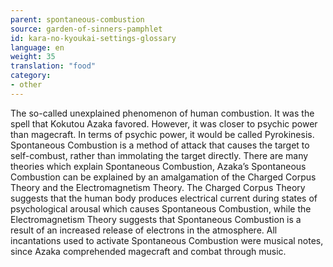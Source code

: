 ```yaml
---
parent: spontaneous-combustion
source: garden-of-sinners-pamphlet
id: kara-no-kyoukai-settings-glossary
language: en
weight: 35
translation: "food"
category:
- other
---
```


The so-called unexplained phenomenon of human combustion.
It was the spell that Kokutou Azaka favored. However, it was closer to psychic power than magecraft. In terms of psychic power, it would be called Pyrokinesis.
Spontaneous Combustion is a method of attack that causes the target to self-combust, rather than immolating the target directly.
There are many theories which explain Spontaneous Combustion, Azaka’s Spontaneous Combustion can be explained by an amalgamation of the Charged Corpus Theory and the Electromagnetism Theory. The Charged Corpus Theory suggests that the human body produces electrical current during states of psychological arousal which causes Spontaneous Combustion, while the Electromagnetism Theory suggests that Spontaneous Combustion is a result of an increased release of electrons in the atmosphere.
All incantations used to activate Spontaneous Combustion were musical notes, since Azaka comprehended magecraft and combat through music.
